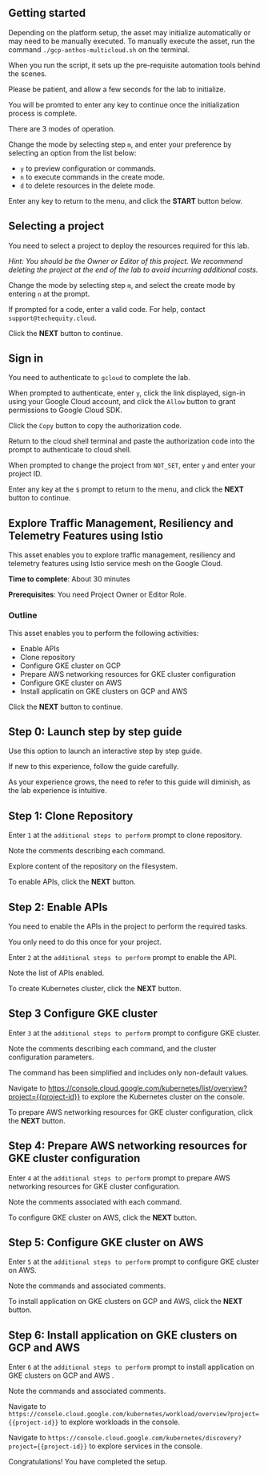 ## Getting started

Depending on the platform setup, the asset may initialize automatically or may need to be manually executed. To manually execute the asset, run the command `./gcp-anthos-multicloud.sh` on the terminal.

When you run the script, it sets up the pre-requisite automation tools behind the scenes. 

Please be patient, and allow a few seconds for the lab to initialize. 

You will be promted to enter any key to continue once the initialization process is complete.

There are 3 modes of operation. 

Change the mode by selecting step `m`, and enter your preference by selecting an option from the list below:

- `y` to preview configuration or commands.
- `n` to execute commands in the create mode.
- `d` to delete resources in the delete mode.

Enter any key to return to the menu, and click the **START** button below.

## Selecting a project

You need to select a project to deploy the resources required for this lab.

*Hint: You should be the Owner or Editor of this project. We recommend deleting the project at the end of the lab to avoid incurring additional costs.*

Change the mode by selecting step `m`, and select the create mode by entering `n` at the prompt.

If prompted for a code, enter a valid code. For help, contact `support@techequity.cloud`.

Click the **NEXT** button to continue.

## Sign in

You need to authenticate to `gcloud` to complete the lab.

When prompted to authenticate, enter `y`, click the link displayed, sign-in using your Google Cloud account, and click the `Allow` button to grant permissions to Google Cloud SDK. 

Click the `Copy` button to copy the authorization code. 

Return to the cloud shell terminal and paste the authorization code into the prompt to authenticate to cloud shell.

When prompted to change the project from `NOT_SET`, enter `y` and enter your project ID. 

Enter any key at the `$` prompt to return to the menu, and click the **NEXT** button to continue.

## Explore Traffic Management, Resiliency and Telemetry Features using Istio

This asset enables you to explore traffic management, resiliency and telemetry features using Istio service mesh on the Google Cloud. 

**Time to complete**: About 30 minutes

**Prerequisites**: You need Project Owner or Editor Role.

### Outline

This asset enables you to perform the following activities:

 - Enable APIs
 - Clone repository
 - Configure GKE cluster on GCP
 - Prepare AWS networking resources for GKE cluster configuration
 - Configure GKE cluster on AWS
 - Install applicatin on GKE clusters on GCP and AWS 

Click the **NEXT** button to continue.

## Step 0: Launch step by step guide

Use this option to launch an interactive step by step guide. 

If new to this experience, follow the guide carefully. 

As your experience grows, the need to refer to this guide will diminish, as the lab experience is intuitive.

## Step 1: Clone Repository

Enter `1` at the `additional steps to perform` prompt to clone repository. 

Note the comments describing each command.

Explore content of the repository on the filesystem.

To enable APIs, click the **NEXT** button.

## Step 2: Enable APIs

You need to enable the APIs in the project to perform the required tasks. 

You only need to do this once for your project. 

Enter `2` at the `additional steps to perform` prompt to enable the API.  

Note the list of APIs enabled.

To create Kubernetes cluster, click the **NEXT** button.

## Step 3 Configure GKE cluster

Enter `3` at the `additional steps to perform` prompt to configure GKE cluster. 

Note the comments describing each command, and the cluster configuration parameters.

The command has been simplified and includes only non-default values.

Navigate to https://console.cloud.google.com/kubernetes/list/overview?project={{project-id}} to explore the Kubernetes cluster on the console.

To prepare AWS networking resources for GKE cluster configuration, click the **NEXT** button.

## Step 4: Prepare AWS networking resources for GKE cluster configuration

Enter `4` at the `additional steps to perform` prompt to prepare AWS networking resources for GKE cluster configuration.

Note the comments associated with each command.

To configure GKE cluster on AWS, click the **NEXT** button.

## Step 5: Configure GKE cluster on AWS

Enter `5` at the `additional steps to perform` prompt to configure GKE cluster on AWS.

Note the commands and associated comments.

To install application on GKE clusters on GCP and AWS, click the **NEXT** button.

## Step 6: Install application on GKE clusters on GCP and AWS

Enter `6` at the `additional steps to perform` prompt to install application on GKE clusters on GCP and AWS .

Note the commands and associated comments.

Navigate to `https://console.cloud.google.com/kubernetes/workload/overview?project={{project-id}}` to explore workloads in the console.

Navigate to `https://console.cloud.google.com/kubernetes/discovery?project={{project-id}}` to explore services in the console.

Congratulations! You have completed the setup.